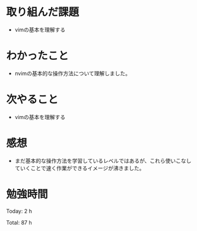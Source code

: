 # 取り組んだ課題
- vimの基本を理解する

# わかったこと
- nvimの基本的な操作方法について理解しました。
  
# 次やること
- vimの基本を理解する

# 感想
- まだ基本的な操作方法を学習しているレベルではあるが、これら使いこなしていくことで速く作業ができるイメージが沸きました。

# 勉強時間
Today: 2 h

Total: 87 h
